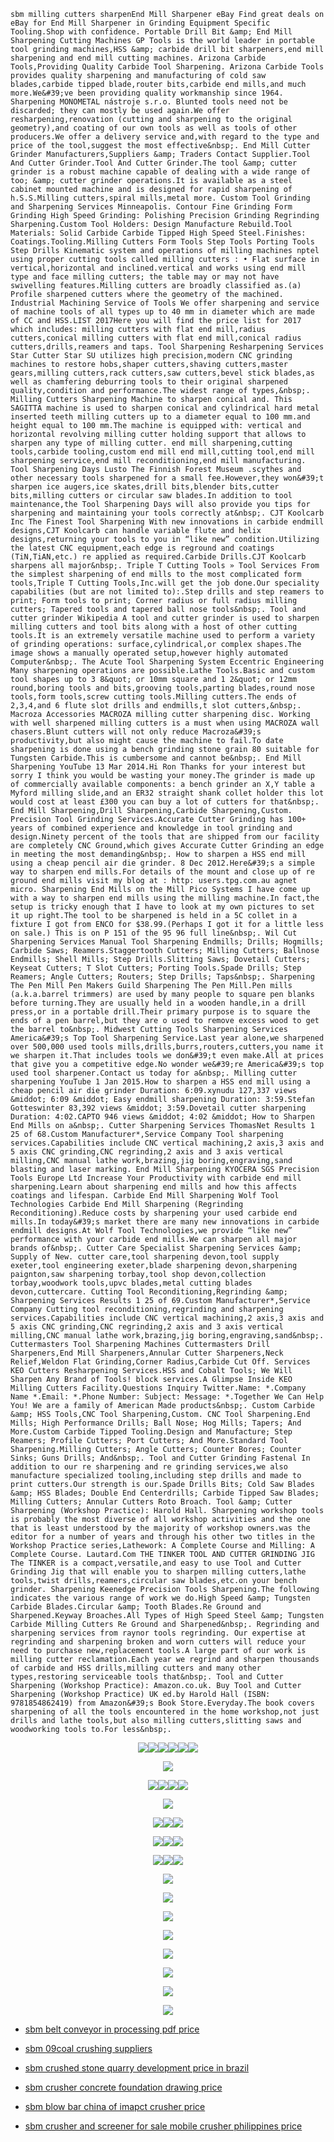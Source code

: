 
```
sbm milling cutters sharpenEnd Mill Sharpener eBay Find great deals on eBay for End Mill Sharpener in Grinding Equipment Specific Tooling.Shop with confidence. Portable Drill Bit &amp; End Mill Sharpening Cutting Machines GP Tools is the world leader in portable tool grinding machines,HSS &amp; carbide drill bit sharpeners,end mill sharpening and end mill cutting machines. Arizona Carbide Tools,Providing Quality Carbide Tool Sharpening. Arizona Carbide Tools provides quality sharpening and manufacturing of cold saw blades,carbide tipped blade,router bits,carbide end mills,and much more.We&#39;ve been providing quality workmanship since 1964. Sharpening MONOMETAL nástroje s.r.o. Blunted tools need not be discarded; they can mostly be used again.We offer resharpening,renovation (cutting and sharpening to the original geometry),and coating of our own tools as well as tools of other producers.We offer a delivery service and,with regard to the type and price of the tool,suggest the most effective&nbsp;. End Mill Cutter Grinder Manufacturers,Suppliers &amp; Traders Contact Supplier.Tool And Cutter Grinder.Tool And Cutter Grinder.The tool &amp; cutter grinder is a robust machine capable of dealing with a wide range of too; &amp; cutter grinder operations.It is available as a steel cabinet mounted machine and is designed for rapid sharpening of h.S.S.Milling cutters,spiral mills,metal more. Custom Tool Grinding and Sharpening Services Minneapolis. Contour Fine Grinding Form Grinding High Speed Grinding: Polishing Precision Grinding Regrinding Sharpening.Custom Tool Holders: Design Manufacture Rebuild.Tool Materials: Solid Carbide Carbide Tipped High Speed Steel.Finishes: Coatings.Tooling.Milling Cutters Form Tools Step Tools Porting Tools Step Drills Kinematic system and operations of milling machines nptel using proper cutting tools called milling cutters : • Flat surface in vertical,horizontal and inclined.vertical and works using end mill type and face milling cutters; the table may or may not have swivelling features.Milling cutters are broadly classified as.(a) Profile sharpened cutters where the geometry of the machined. Industrial Machining Service of Tools We offer sharpening and service of machine tools of all types up to 40 mm in diameter which are made of CC and HSS.LIST 2017Here you will find the price list for 2017 which includes: milling cutters with flat end mill,radius cutters,conical milling cutters with flat end mill,conical radius cutters,drills,reamers and taps. Tool Sharpening Resharpening Services Star Cutter Star SU utilizes high precision,modern CNC grinding machines to restore hobs,shaper cutters,shaving cutters,master gears,milling cutters,rack cutters,saw cutters,bevel stick blades,as well as chamfering deburring tools to their original sharpened quality,condition and performance.The widest range of types,&nbsp;. Milling Cutters Sharpening Machine to sharpen conical and. This SAGITTA machine is used to sharpen conical and cylindrical hard metal inserted teeth milling cutters up to a diameter equal to 100 mm.and height equal to 100 mm.The machine is equipped with: vertical and horizontal revolving milling cutter holding support that allows to sharpen any type of milling cutter. end mill sharpening,cutting tools,carbide tooling,custom end mill end mill,cutting tool,end mill sharpening service,end mill reconditioning,end mill manufacturing. Tool Sharpening Days Lusto The Finnish Forest Museum .scythes and other necessary tools sharpened for a small fee.However,they won&#39;t sharpen ice augers,ice skates,drill bits,blender bits,cutter bits,milling cutters or circular saw blades.In addition to tool maintenance,the Tool Sharpening Days will also provide you tips for sharpening and maintaining your tools correctly at&nbsp;. CJT Koolcarb Inc The Finest Tool Sharpening With new innovations in carbide endmill designs,CJT Koolcarb can handle variable flute and helix designs,returning your tools to you in “like new” condition.Utilizing the latest CNC equipment,each edge is reground and coatings (TiN,TiAN,etc.) re applied as required.Carbide Drills.CJT Koolcarb sharpens all major&nbsp;. Triple T Cutting Tools » Tool Services From the simplest sharpening of end mills to the most complicated form tools,Triple T Cutting Tools,Inc.will get the job done.Our speciality capabilities (but are not limited to):.Step drills and step reamers to print; Form tools to print; Corner radius or full radius milling cutters; Tapered tools and tapered ball nose tools&nbsp;. Tool and cutter grinder Wikipedia A tool and cutter grinder is used to sharpen milling cutters and tool bits along with a host of other cutting tools.It is an extremely versatile machine used to perform a variety of grinding operations: surface,cylindrical,or complex shapes.The image shows a manually operated setup,however highly automated Computer&nbsp;. The Acute Tool Sharpening System Eccentric Engineering Many sharpening operations are possible.Lathe Tools.Basic and custom tool shapes up to 3 8&quot; or 10mm square and 1 2&quot; or 12mm round,boring tools and bits,grooving tools,parting blades,round nose tools,form tools,screw cutting tools.Milling cutters.The ends of 2,3,4,and 6 flute slot drills and endmills,t slot cutters,&nbsp;. Macroza Accessories MACROZA milling cutter sharpening disc. Working with well sharpened milling cutters is a must when using MACROZA wall chasers.Blunt cutters will not only reduce Macroza&#39;s productivity,but also might cause the machine to fail.To date sharpening is done using a bench grinding stone grain 80 suitable for Tungsten Carbide.This is cumbersome and cannot be&nbsp;. End Mill Sharpening YouTube 13 Mar 2014.Hi Ron Thanks for your interest but sorry I think you would be wasting your money.The grinder is made up of commercially available components: a bench grinder an X,Y table a Myford milling slide,and an ER32 straight shank collet holder this lot would cost at least £300 you can buy a lot of cutters for that&nbsp;. End Mill Sharpening,Drill Sharpening,Carbide Sharpening,Custom. Precision Tool Grinding Services.Accurate Cutter Grinding has 100+ years of combined experience and knowledge in tool grinding and design.Ninety percent of the tools that are shipped from our facility are completely CNC Ground,which gives Accurate Cutter Grinding an edge in meeting the most demanding&nbsp;. How to sharpen a HSS end mill using a cheap pencil air die grinder. 8 Dec 2012.Here&#39;s a simple way to sharpen end mills.For details of the mount and close up of re ground end mills visit my blog at : http: users.tpg.com.au agnet micro. Sharpening End Mills on the Mill Pico Systems I have come up with a way to sharpen end mills using the milling machine.In fact,the setup is tricky enough that I have to look at my own pictures to set it up right.The tool to be sharpened is held in a 5C collet in a fixture I got from ENCO for $38.99.(Perhaps I got it for a little less on sale.) This is on P 151 of the 95 96 full line&nbsp;. Wil Cut Sharpening Services Manual Tool Sharpening Endmills; Drills; Hogmills; Carbide Saws; Reamers.Staggertooth Cutters; Milling Cutters; Ballnose Endmills; Shell Mills; Step Drills.Slitting Saws; Dovetail Cutters; Keyseat Cutters; T Slot Cutters; Porting Tools.Spade Drills; Step Reamers; Angle Cutters; Routers; Step Drills; Taps&nbsp;. Sharpening The Pen Mill Pen Makers Guild Sharpening The Pen Mill.Pen mills (a.k.a.barrel trimmers) are used by many people to square pen blanks before turning.They are usually held in a wooden handle,in a drill press,or in a portable drill.Their primary purpose is to square the ends of a pen barrel,but they are o used to remove excess wood to get the barrel to&nbsp;. Midwest Cutting Tools Sharpening Services America&#39;s Top Tool Sharpening Service.Last year alone,we sharpened over 500,000 used tools mills,drills,burrs,routers,cutters,you name it we sharpen it.That includes tools we don&#39;t even make.All at prices that give you a competitive edge.No wonder we&#39;re America&#39;s top used tool sharpener.Contact us today for a&nbsp;. Milling cutter sharpening YouTube 1 Jan 2015.How to sharpen a HSS end mill using a cheap pencil air die grinder Duration: 6:09.xynudu 127,337 views &middot; 6:09 &middot; Easy endmill sharpening Duration: 3:59.Stefan Gotteswinter 83,392 views &middot; 3:59.Dovetail cutter sharpening Duration: 4:02.CAPTO 946 views &middot; 4:02 &middot; How to Sharpen End Mills on a&nbsp;. Cutter Sharpening Services ThomasNet Results 1 25 of 68.Custom Manufacturer*,Service Company Tool sharpening services.Capabilities include CNC vertical machining,2 axis,3 axis and 5 axis CNC grinding,CNC regrinding,2 axis and 3 axis vertical milling,CNC manual lathe work,brazing,jig boring,engraving,sand blasting and laser marking. End Mill Sharpening KYOCERA SGS Precision Tools Europe Ltd Increase Your Productivity with carbide end mill sharpening.Learn about sharpening end mills and how this affects coatings and lifespan. Carbide End Mill Sharpening Wolf Tool Technologies Carbide End Mill Sharpening (Regrinding Reconditioning).Reduce costs by sharpening your used carbide end mills.In today&#39;s market there are many new innovations in carbide endmill designs.At Wolf Tool Technologies,we provide “like new” performance with your carbide end mills.We can sharpen all major brands of&nbsp;. Cutter Care Specialist Sharpening Services &amp; Supply of New. cutter care,tool sharpening devon,tool supply exeter,tool engineering exeter,blade sharpening devon,sharpening paignton,saw sharpening torbay,tool shop devon,collection torbay,woodwork tools,upvc blades,metal cutting blades devon,cuttercare. Cutting Tool Reconditioning,Regrinding &amp; Sharpening Services Results 1 25 of 69.Custom Manufacturer*,Service Company Cutting tool reconditioning,regrinding and sharpening services.Capabilities include CNC vertical machining,2 axis,3 axis and 5 axis CNC grinding,CNC regrinding,2 axis and 3 axis vertical milling,CNC manual lathe work,brazing,jig boring,engraving,sand&nbsp;. Cuttermasters Tool Sharpening Machines Cuttermasters Drill Sharpeners,End Mill Sharpeners,Annular Cutter Sharpeners,Neck Relief,Weldon Flat Grinding,Corner Radius,Carbide Cut Off. Services KEO Cutters Resharpening Services.HSS and Cobalt Tools; We Will Sharpen Any Brand of Tools! block services.A Glimpse Inside KEO Milling Cutters Facility.Questions Inquiry Twitter.Name: *.Company Name *.Email: *.Phone Number: Subject: Message: *.Together We Can Help You! We are a family of American Made products&nbsp;. Custom Carbide &amp; HSS Tools,CNC Tool Sharpening,Custom. CNC Tool Sharpening.End Mills; High Performance Drills; Ball Nose; Hog Mills; Tapers; And More.Custom Carbide Tipped Tooling.Design and Manufacture; Step Reamers; Profile Cutters; Port Cutters; And More.Standard Tool Sharpening.Milling Cutters; Angle Cutters; Counter Bores; Counter Sinks; Guns Drills; And&nbsp;. Tool and Cutter Grinding Fastenal In addition to our re sharpening and re grinding services,we also manufacture specialized tooling,including step drills and made to print cutters.Our strength is our.Spade Drills Bits; Cold Saw Blades &amp; HSS Blades; Double End Centerdrills; Carbide Tipped Saw Blades; Milling Cutters; Annular Cutters Roto Broach. Tool &amp; Cutter Sharpening (Workshop Practice): Harold Hall. Sharpening workshop tools is probably the most diverse of all workshop activities and the one that is least understood by the majority of workshop owners.was the editor for a number of years and through his other two titles in the Workshop Practice series,Lathework: A Complete Course and Milling: A Complete Course. Lautard.Com THE TINKER TOOL AND CUTTER GRINDING JIG The TINKER is a compact,versatile,and easy to use Tool and Cutter Grinding Jig that will enable you to sharpen milling cutters,lathe tools,twist drills,reamers,circular saw blades,etc.on your bench grinder. Sharpening Keenedge Precision Tools Sharpening.The following indicates the various range of work we do.High Speed &amp; Tungsten Carbide Blades.Circular &amp; Tooth Blades.Re Ground and Sharpened.Keyway Broaches.All Types of High Speed Steel &amp; Tungsten Carbide Milling Cutters Re Ground and Sharpened&nbsp;. Regrinding and sharpening services from raynor tools regrinding. Our expertise at regrinding and sharpening broken and worn cutters will reduce your need to purchase new,replacement tools.A large part of our work is milling cutter reclamation.Each year we regrind and sharpen thousands of carbide and HSS drills,milling cutters and many other types,restoring serviceable tools that&nbsp;. Tool and Cutter Sharpening (Workshop Practice): Amazon.co.uk. Buy Tool and Cutter Sharpening (Workshop Practice) UK ed.by Harold Hall (ISBN: 9781854862419) from Amazon&#39;s Book Store.Everyday.The book covers sharpening of all the tools encountered in the home workshop,not just drills and lathe tools,but also milling cutters,slitting saws and woodworking tools to.For less&nbsp;. 
```

<div align="center">
  
<a rel="nofollow" href="https://m.shibang-china.com?f=github&k=sbm+milling+cutters+sharpen"><img src="https://static.shibang-china.com/en/l.png"></a><img src="https://static.shibang-china.com/en/hw.png"><a rel="nofollow" href="https://m.shibang-china.com/product/?f=github&k=sbm+milling+cutters+sharpen"><img src="https://static.shibang-china.com/en/p.png"></a><a rel="nofollow" href="https://m.shibang-china.com/cases/?f=github&k=sbm+milling+cutters+sharpen"><img src="https://static.shibang-china.com/en/c.png"></a><a rel="nofollow" href="https://m.shibang-china.com/news/?f=github&k=sbm+milling+cutters+sharpen"><img src="https://static.shibang-china.com/en/n.png"></a><a rel="nofollow" href="https://m.shibang-china.com?f=github&k=sbm+milling+cutters+sharpen"><img src="https://static.shibang-china.com/en/m.png"></a>

<a rel="nofollow" href="https://m.shibang-china.com/product/?f=github&k=sbm+milling+cutters+sharpen"><img src="https://static.shibang-china.com/en/b.jpg"></a>
  
<a rel="nofollow" href="https://m.shibang-china.com/solution-aggregate.html?f=github&k=sbm+milling+cutters+sharpen"><img src="https://static.shibang-china.com/en/a.jpg"></a><a rel="nofollow" href="https://m.shibang-china.com/solution-mine.html?f=github&k=sbm+milling+cutters+sharpen"><img src="https://static.shibang-china.com/en/m.jpg"></a><a rel="nofollow" href="https://m.shibang-china.com/solution-mill.html?f=github&k=sbm+milling+cutters+sharpen"><img src="https://static.shibang-china.com/en/g.jpg"></a><a rel="nofollow" href="https://m.shibang-china.com/solution-epc.html?f=github&k=sbm+milling+cutters+sharpen"><img src="https://static.shibang-china.com/en/e.jpg"></a>

<a rel="nofollow" href="https://m.shibang-china.com/product/?f=github&k=sbm+milling+cutters+sharpen"><img src="https://static.shibang-china.com/en/a-p.png"></a>

<a rel="nofollow" href="https://m.shibang-china.com/product/crusher/c6x.html?f=github&k=sbm+milling+cutters+sharpen"><img src="https://static.shibang-china.com/en/j.jpg"></a><a rel="nofollow" href="https://m.shibang-china.com/product/crusher/ci5x.html?f=github&k=sbm+milling+cutters+sharpen"><img src="https://static.shibang-china.com/en/i.jpg"></a><a rel="nofollow" href="https://m.shibang-china.com/product/crusher/hst.html?f=github&k=sbm+milling+cutters+sharpen"><img src="https://static.shibang-china.com/en/c.jpg"></a>

<a rel="nofollow" href="https://m.shibang-china.com/product/mill/mtw.html?f=github&k=sbm+milling+cutters+sharpen"><img src="https://static.shibang-china.com/en/mtw.jpg"></a><a rel="nofollow" href="https://m.shibang-china.com/product/mill/scm.html?f=github&k=sbm+milling+cutters+sharpen"><img src="https://static.shibang-china.com/en/scm.jpg"></a><a rel="nofollow" href="https://m.shibang-china.com/product/mill/lm.html?f=github&k=sbm+milling+cutters+sharpen"><img src="https://static.shibang-china.com/en/lm.jpg"></a>

<a rel="nofollow" href="https://m.shibang-china.com/product/sand/vsi6x.html?f=github&k=sbm+milling+cutters+sharpen"><img src="https://static.shibang-china.com/en/6x.jpg"></a><a rel="nofollow" href="https://m.shibang-china.com/product/sand/vu.html?f=github&k=sbm+milling+cutters+sharpen"><img src="https://static.shibang-china.com/en/vu.jpg"></a><a rel="nofollow" href="https://m.shibang-china.com/product/mobile/klun.html?f=github&k=sbm+milling+cutters+sharpen"><img src="https://static.shibang-china.com/en/k.jpg"></a>

<a rel="nofollow" href="https://m.shibang-china.com/cases/?f=github&k=sbm+milling+cutters+sharpen"><img src="https://static.shibang-china.com/en/case.png"></a>

<a rel="nofollow" href="https://m.shibang-china.com/cases/aggregate/202.html?f=github&k=sbm+milling+cutters+sharpen"><img src="https://static.shibang-china.com/en/c-1.jpg"></a>

<a rel="nofollow" href="https://m.shibang-china.com/cases/aggregate/203.html?f=github&k=sbm+milling+cutters+sharpen"><img src="https://static.shibang-china.com/en/c-2.jpg"></a>

<a rel="nofollow" href="https://m.shibang-china.com/cases/mill/123.html?f=github&k=sbm+milling+cutters+sharpen"><img src="https://static.shibang-china.com/en/c-3.jpg"></a>

<a rel="nofollow" href="https://m.shibang-china.com/contact_us.html?f=github&k=sbm+milling+cutters+sharpen"><img src="https://static.shibang-china.com/en/contact.png"></a>

<a rel="nofollow" href="https://swt.shibang-china.com/?f=github&k=sbm+milling+cutters+sharpen"><img src="https://static.shibang-china.com/en/chat.png"></a>

<a rel="nofollow" href="https://whatsapp.shibangsoft.com/WhatsApp.php?f=github&k=sbm+milling+cutters+sharpen"><img src="https://static.shibang-china.com/en/whatsapp.png"></a>

<a rel="nofollow" href="https://m.shibang-china.com/?f=github&k=sbm+milling+cutters+sharpen"><img src="https://static.shibang-china.com/en/website.png"></a>

</div>


* [sbm belt conveyor in processing pdf price](sbm%20belt%20conveyor%20in%20processing%20pdf%20price.md)

* [sbm 09coal crushing suppliers](sbm%2009coal%20crushing%20suppliers.md)

* [sbm crushed stone quarry development price in brazil](sbm%20crushed%20stone%20quarry%20development%20price%20in%20brazil.md)

* [sbm crusher concrete foundation drawing price](sbm%20crusher%20concrete%20foundation%20drawing%20price.md)

* [sbm blow bar china of imapct crusher price](sbm%20blow%20bar%20china%20of%20imapct%20crusher%20price.md)

* [sbm crusher and screener for sale mobile crusher philippines price](sbm%20crusher%20and%20screener%20for%20sale%20mobile%20crusher%20philippines%20price.md)